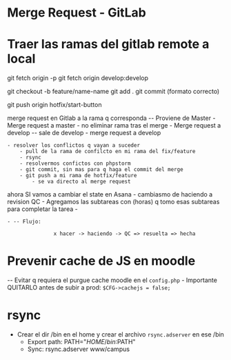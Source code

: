 # Merge Request - GitLab



# Traer las ramas del gitlab remote a local
git fetch origin -p
git fetch origin develop:develop

git checkout -b feature/name-name
git add .
git commit (formato correcto)

git push origin hotfix/start-button

merge request en Gitlab a la rama q corresponda
	-- Proviene de Master
		- Merge request a master
			- no eliminar rama tras el merge
		- Merge request a develop
	-- sale de develop
		- merge request a develop 

	- resolver los conflictos q vayan a suceder
		- pull de la rama de confilcto en mi rama del fix/feature
		- rsync
		- resolvermos confictos con phpstorm
		- git commit, sin mas para q haga el commit del merge
		- git push a mi rama de hotfix/feature
			- se va directo al merge request


ahora SI vamos a cambiar el    state     en     Asana 
	- cambiasmo de haciendo a revision QC
	- Agregamos las subtareas con    (horas)   q tomo esas subtareas para completar la tarea
	- 

	- -- Flujo:
`				x hacer -> haciendo -> QC => resuelta => hecha`






# Prevenir cache de JS en moodle
-- Evitar q requiera el purgue cache moodle en el   `config.php`
	- Importante QUITARLO antes de subir a prod:		`$CFG->cachejs = false;`






# rsync
- Crear el dir    /bin     en el home y crear el archivo   `rsync.adserver`     en ese /bin
	- Export path:	PATH="$HOME/bin:$PATH"
	- Sync:					rsync.adserver www/campus






